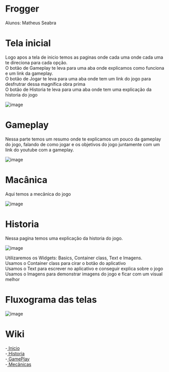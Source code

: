 # Frogger
Alunos: Matheus Seabra<br>


# Tela inicial

Logo apos a tela de inicio temos as paginas onde cada uma onde cada uma te direciona para cada opção.<br>
O botão de Gameplay te leva para uma aba onde explicamos como funciona e um link da gameplay.<br>
O botão de Jogar te leva para uma aba onde tem um link do jogo para desfrutrar dessa magnífica obra prima<br>
O botão de Historia te leva para uma aba onde tem uma explicação da historia do jogo<br>

![image](https://github.com/MatheusSeabra/Frogger/assets/101134295/0cf7a785-9230-4fd8-99b2-7957b5c5b4ea)
<br>

# Gameplay
Nessa parte temos um resumo onde te explicamos um pouco da gameplay do jogo, falando de como jogar e os objetivos do jogo juntamente com um link do youtube com a gameplay.<br>

![image](https://github.com/MatheusSeabra/Frogger/assets/101134295/9d578525-722e-401a-9770-ad3a5d170506)
<br>

# Macânica
Aqui temos a mecânica do jogo<br> 

![image](https://github.com/MatheusSeabra/Frogger/assets/101134295/c49954b8-1d8b-49c3-89f8-6bcd3003e9af)
 <br>

# Historia
Nessa pagina temos uma explicação da historia do jogo.<br>

![image](https://github.com/MatheusSeabra/Frogger/assets/101134295/d09b52d6-40f7-4b01-bd05-6d22a4cbd95e)
<br>


Utilizaremos os Widgets: Basics, Container class, Text e Imagens.<br>
Usamos o Container class para cirar o botão do aplicativo<br>
Usamos o Text para escrever no aplicativo e conseguir explica sobre o jogo<br>
Usamos o Imagens para demonstrar imagens do jogo e ficar com um visual melhor<br>

# Fluxograma das telas<br>
![image](https://github.com/MatheusSeabra/Frogger/assets/101134295/4c9a4c67-656f-4b15-b678-eb99009ec599)<br>


# Wiki
-[ Inicio ](https://github.com/MatheusSeabra/Frogger/wiki/Inicio)<br>
-[ Historia](https://github.com/MatheusSeabra/Frogger/wiki/Historia)<br>
-[ GamePlay ](https://github.com/MatheusSeabra/Frogger/wiki/Gameplay)<br>
-[ Mecânicas ](https://github.com/MatheusSeabra/Frogger/wiki/Mecânicas)<br>


